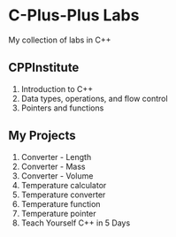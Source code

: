 <h1>C-Plus-Plus Labs</h1>
My collection of labs in C++

<h2>CPPInstitute</h2>
<ol>
  <li>Introduction to C++</li>
  <li>Data types, operations, and flow control</li>
  <li>Pointers and functions</li>
</ol>

<h2>My Projects</h2>
<ol><li>Converter - Length</li>
<li>Converter - Mass</li>
<li>Converter - Volume</li>
<li>Temperature calculator</li>
<li>Temperature converter</li>
<li>Temperature function</li>
<li>Temperature pointer</li>
<li>Teach Yourself C++ in 5 Days</li>
</ol>
